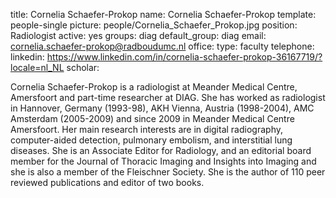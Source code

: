 title: Cornelia Schaefer-Prokop
name: Cornelia Schaefer-Prokop
template: people-single
picture: people/Cornelia_Schaefer_Prokop.jpg
position: Radiologist
active: yes
groups: diag
default_group: diag
email: cornelia.schaefer-prokop@radboudumc.nl
office:
type: faculty
telephone:
linkedin: https://www.linkedin.com/in/cornelia-schaefer-prokop-36167719/?locale=nl_NL
scholar:

Cornelia Schaefer-Prokop is a radiologist at Meander Medical Centre, Amersfoort and part-time researcher at DIAG. She has worked as radiologist in Hannover, Germany (1993-98), AKH Vienna, Austria (1998-2004), AMC Amsterdam (2005-2009) and since 2009 in Meander Medical Centre Amersfoort. Her main research interests are in digital radiography, computer-aided detection, pulmonary embolism, and interstitial lung diseases. She is an Associate Editor for Radiology, and an editorial board member for the Journal of Thoracic Imaging and Insights into Imaging and she is also a member of the Fleischner Society. She is the author of 110 peer reviewed publications and editor of two books.
